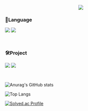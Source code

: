 
<!--
**SSonSeongmin/SSonSeongmin** is a ✨ _special_ ✨ repository because its `README.md` (this file) appears on your GitHub profile.

Here are some ideas to get you started:

- 🔭 I’m currently working on ...
- 🌱 I’m currently learning ...
- 👯 I’m looking to collaborate on ...
- 🤔 I’m looking for help with ...
- 💬 Ask me about ...
- 📫 How to reach me: ...
- 😄 Pronouns: ...
- ⚡ Fun fact: ...
-->

<div align="center">
  
<img src="https://capsule-render.vercel.app/api?type=Slice&color=auto&height=100&section=header&fontSize=70" />
</div>

### 🎇Language
<img src="https://img.shields.io/badge/C++-00599C?style=flat&logo=C++&logoColor=white" /> <img src="https://img.shields.io/badge/C Sharp-239120?style=flat&logo=C Sharp&logoColor=white" />

<br>

### 🛠Project



<a href="https://store.steampowered.com/app/2317390/ToyLand/" target="_blank"><img src="https://img.shields.io/badge/Steam_ToyLand-000000?style=flat-square&logo=Steam&logoColor=white"/></a>
<a href="https://store.steampowered.com/app/2317390/ToyLand/" target="_blank"><img src="https://img.shields.io/badge/Steam_ToyLand-000000?style=flat-square&logo=Steam&logoColor=white"/></a>

<br>

![Anurag's GitHub stats](https://github-readme-stats.vercel.app/api?username=SSonSeongmin&show_icons=true&theme=radical)


![Top Langs](https://github-readme-stats.vercel.app/api/top-langs/?username=SSonSeongmin&layout=compact&theme=dark)


[![Solved.ac Profile](http://mazassumnida.wtf/api/generate_badge?boj=rjeotjdals)](https://solved.ac/rjeotjdals)
